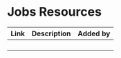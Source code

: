 # Jobs Resources


| Link | Description | Added by |
| -------- | -------- | -------- |
| | | |
| | | |
| | | |
| | | |
